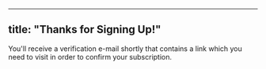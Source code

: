 
---
title: "Thanks for Signing Up!"
---
You'll receive a verification e-mail shortly that contains a link which you need to visit in order to confirm your subscription.
